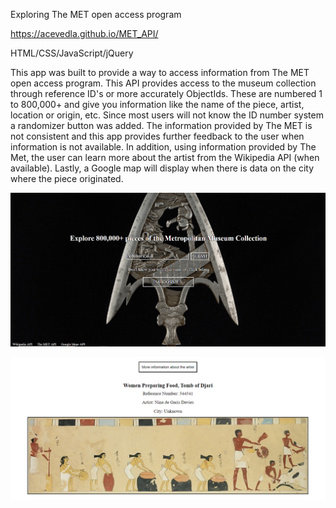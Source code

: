 Exploring The MET open access program

https://acevedla.github.io/MET_API/

HTML/CSS/JavaScript/jQuery

This app was built to provide a way to access information from The MET open access program. This API provides access to the museum 
collection through reference ID's or more accurately ObjectIds. These are numbered 1 to 800,000+ and give you information like the
name of the piece, artist, location or origin, etc. Since most users will not know the ID number system a randomizer button was added.
The information provided by The MET is not consistent and this app provides further feedback to the user when information is not available. 
In addition, using information provided by The Met, the user can learn more about the artist from the Wikipedia API (when available). 
Lastly, a Google map will display when there is data on the city where the piece originated.

![](images/Screenshot1.PNG)

![](images/Screenshot2.PNG)
